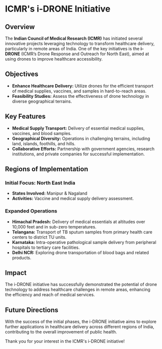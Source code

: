# ICMR's i-DRONE Initiative

## Overview

The **Indian Council of Medical Research (ICMR)** has initiated several innovative projects leveraging technology to transform healthcare delivery, particularly in remote areas of India. One of the key initiatives is the **i-DRONE** (ICMR’s Drone Response and Outreach for North East), aimed at using drones to improve healthcare accessibility.

## Objectives

- **Enhance Healthcare Delivery:** Utilize drones for the efficient transport of medical supplies, vaccines, and samples in hard-to-reach areas.
- **Feasibility Studies:** Assess the effectiveness of drone technology in diverse geographical terrains.

## Key Features

- **Medical Supply Transport:** Delivery of essential medical supplies, vaccines, and blood samples.
- **Geographical Diversity:** Operations in challenging terrains, including land, islands, foothills, and hills.
- **Collaborative Efforts:** Partnership with government agencies, research institutions, and private companies for successful implementation.

## Regions of Implementation

### Initial Focus: North East India
- **States Involved:** Manipur & Nagaland
- **Activities:** Vaccine and medical supply delivery assessment.

### Expanded Operations
- **Himachal Pradesh:** Delivery of medical essentials at altitudes over 10,000 feet and in sub-zero temperatures.
- **Telangana:** Transport of TB sputum samples from primary health care centers to district TU units.
- **Karnataka:** Intra-operative pathological sample delivery from peripheral hospitals to tertiary care facilities.
- **Delhi NCR:** Exploring drone transportation of blood bags and related products.

## Impact

The i-DRONE initiative has successfully demonstrated the potential of drone technology to address healthcare challenges in remote areas, enhancing the efficiency and reach of medical services.

## Future Directions

With the success of the initial phases, the i-DRONE initiative aims to explore further applications in healthcare delivery across different regions of India, contributing to the overall improvement of public health.


Thank you for your interest in the ICMR's i-DRONE initiative!
